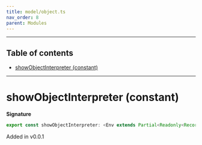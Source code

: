```yaml
---
title: model/object.ts
nav_order: 8
parent: Modules
---
```


---

<h2 class="text-delta">Table of contents</h2>

- [showObjectInterpreter (constant)](#showobjectinterpreter-constant)

---

# showObjectInterpreter (constant)

**Signature**

```ts
export const showObjectInterpreter: <Env extends Partial<Readonly<Record<"ShowURI", any>>>>() => ModelAlgebraObject<"ShowURI", Env> = ...
```

Added in v0.0.1
